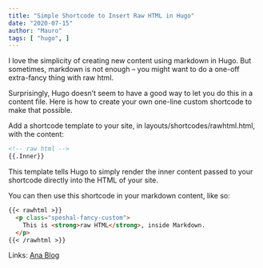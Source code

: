 ```yaml
---
title: "Simple Shortcode to Insert Raw HTML in Hugo"
date: "2020-07-15"
author: "Mauro"
tags: [ "hugo", ]
---
```


I love the simplicity of creating new content using markdown in Hugo. But sometimes, markdown is not enough – you might want to do a one-off extra-fancy thing with raw html.

Surprisingly, Hugo doesn’t seem to have a good way to let you do this in a content file. Here is how to create your own one-line custom shortcode to make that possible.

Add a shortcode template to your site, in layouts/shortcodes/rawhtml.html, with the content:
```markdown
<!-- raw html -->
{{.Inner}}
```

This template tells Hugo to simply render the inner content passed to your shortcode directly into the HTML of your site.

You can then use this shortcode in your markdown content, like so:
```markdown
{{< rawhtml >}}
  <p class="speshal-fancy-custom">
    This is <strong>raw HTML</strong>, inside Markdown.
  </p>
{{< /rawhtml >}}
```

Links: [Ana Blog](https://anaulin.org/blog/hugo-raw-html-shortcode/)